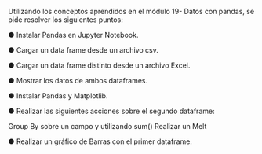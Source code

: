 Utilizando los conceptos aprendidos en el módulo 19- Datos con pandas, se pide resolver los siguientes puntos:

● Instalar Pandas en Jupyter Notebook.

● Cargar un data frame desde un archivo csv.

● Cargar un data frame distinto desde un archivo Excel.

● Mostrar los datos de ambos dataframes.

● Instalar Pandas y Matplotlib.

● Realizar las siguientes acciones sobre el segundo dataframe:

  Group By sobre un campo y utilizando sum()
  Realizar un Melt
  
● Realizar un gráfico de Barras con el primer dataframe.

